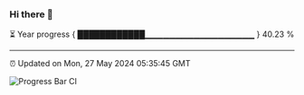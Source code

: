 ### Hi there 👋

⏳ Year progress { ████████████▁▁▁▁▁▁▁▁▁▁▁▁▁▁▁▁▁▁ } 40.23 %

---

⏰ Updated on Mon, 27 May 2024 05:35:45 GMT

![Progress Bar CI](https://github.com/IshwaranRudhara/GIT-ACTION/workflows/Progress%20Bar%20CI/badge.svg)
